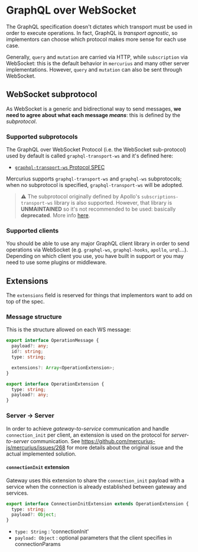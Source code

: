 # GraphQL over WebSocket

The GraphQL specification doesn't dictates which transport must be used in order to execute operations. In fact, GraphQL is _transport agnostic_, so implementors can choose which protocol makes more sense for each use case.

Generally, `query` and `mutation` are carried via HTTP, while `subscription` via WebSocket: this is the default behavior in `mercurius` and many other server implementations. However, `query` and `mutation` can also be sent through WebSocket.

## WebSocket subprotocol

As WebSocket is a generic and bidirectional way to send messages, **we need to agree about what each message _means_**: this is defined by the _subprotocol_.

### Supported subprotocols

The GraphQL over WebSocket Protocol (i.e. the WebSocket sub-protocol) used by default is called `graphql-transport-ws` and it's defined here:

- [`graphql-transport-ws` Protocol SPEC](https://github.com/enisdenjo/graphql-ws/blob/master/PROTOCOL.md)

Mercurius supports `graphql-transport-ws` and `graphql-ws` subprotocols; when no subprotocol is specified, `graphql-transport-ws` will be adopted.

> ⚠️ The subprotocol originally defined by Apollo's `subscriptions-transport-ws` library is also supported. However, that library is **UNMAINTAINED** so it's not recommended to be used: basically **deprecated**. More info [here](https://github.com/apollographql/subscriptions-transport-ws/).

### Supported clients

You should be able to use any major GraphQL client library in order to send operations via WebSocket (e.g. `graphql-ws`, `graphql-hooks`, `apollo`, `urql`…). Depending on which client you use, you have built in support or you may need to use some plugins or middleware.

## Extensions

The `extensions` field is reserved for things that implementors want to add on top of the spec.

### Message structure

This is the structure allowed on each WS message:

```ts
export interface OperationMessage {
  payload?: any;
  id?: string;
  type: string;

  extensions?: Array<OperationExtension>;
}

export interface OperationExtension {
  type: string;
  payload?: any;
}
```

### Server -> Server

In order to achieve _gateway-to-service_ communication and handle `connection_init` per client, an extension is used on the protocol for _server-to-server_ communication. See https://github.com/mercurius-js/mercurius/issues/268 for more details about the original issue and the actual implemented solution.

#### `connectionInit` extension

Gateway uses this extension to share the `connection_init` payload with a service when the connection is already established between gateway and services.

```ts
export interface ConnectionInitExtension extends OperationExtension {
  type: string;
  payload?: Object;
}
```

- `type: String` : 'connectionInit'
- `payload: Object` : optional parameters that the client specifies in connectionParams
